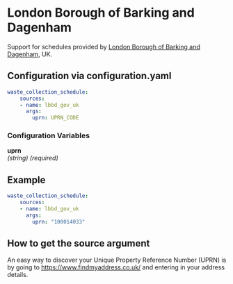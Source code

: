 # London Borough of Barking and Dagenham

Support for schedules provided by [London Borough of Barking and Dagenham](https://www.lbbd.gov.uk/), UK.

## Configuration via configuration.yaml

```yaml
waste_collection_schedule:
    sources:
    - name: lbbd_gov_uk
      args:
        uprn: UPRN_CODE
```

### Configuration Variables

**uprn**  
*(string) (required)*

## Example

```yaml
waste_collection_schedule:
    sources:
    - name: lbbd_gov_uk
      args:
        uprn: "100014033"
```

## How to get the source argument

An easy way to discover your Unique Property Reference Number (UPRN) is by going to <https://www.findmyaddress.co.uk/> and entering in your address details.
